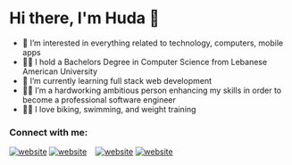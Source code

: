 # Hi there, I'm Huda 👋

- 👀 I’m interested in everything related to technology, computers, mobile apps
- 👩‍🎓 I hold a Bachelors Degree in Computer Science from Lebanese American University
- 🌱 I’m currently learning full stack web development
- 👩‍💻 I’m a hardworking ambitious person enhancing my skills in order to become a professional software engineer
- 🚴‍♂️ I love biking, swimming, and weight training

### Connect with me:

[![website](./img/linkedin-light.svg)](https://www.linkedin.com/in/huda-al-zahabi-531993174/#gh-light-mode-only)
[![website](./img/linkedin-dark.svg)](https://www.linkedin.com/in/huda-al-zahabi-531993174/#gh-dark-mode-only)
&nbsp;&nbsp;
[![website](./img/instagram-light.svg)](https://instagram.com/huda_zahabi#gh-light-mode-only)
[![website](./img/instagram-dark.svg)](https://instagram.com/huda_zahabi#gh-dark-mode-only)
